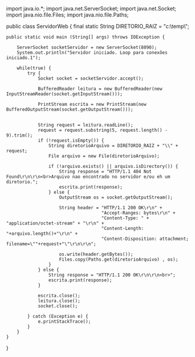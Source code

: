 
import java.io.*;
import java.net.ServerSocket;
import java.net.Socket;
import java.nio.file.Files;
import java.nio.file.Paths;

public class ServidorWeb {
    final static String DIRETORIO_RAIZ = "c:\\temp\\";

    public static void main (String[] args) throws IOException {
        
        ServerSocket socketServidor = new ServerSocket(8090);
        System.out.println("Servidor iniciado. Loop para conexões iniciado.1");

        while(true) {
            try {
                Socket socket = socketServidor.accept();

                BufferedReader leitura = new BufferedReader(new InputStreamReader(socket.getInputStream()));

                PrintStream escrita = new PrintStream(new BufferedOutputStream(socket.getOutputStream()));

               
                String request = leitura.readLine();
                request = request.substring(5, request.length() - 9).trim();
                if (!request.isEmpty()) {
                    String diretorioArquivo = DIRETORIO_RAIZ + "\\" + request;
                    File arquivo = new File(diretorioArquivo);

                    if (!arquivo.exists() || arquivo.isDirectory()) {
                        String response = "HTTP/1.1 404 Not Found\r\n\r\n<br>Arquivo nao encontrado no servidor e/ou eh um diretorio.";
                        escrita.print(response);
                    } else {
                        OutputStream os = socket.getOutputStream();

                        String header = "HTTP/1.1 200 OK\r\n" +
                                        "Accept-Ranges: bytes\r\n" +
                                        "Content-Type: " + "application/octet-stream" + "\r\n" + 
                                        "Content-Length: "+arquivo.length()+"\r\n" +
                                        "Content-Disposition: attachment; filename=\""+request+"\"\r\n\r\n";

                        os.write(header.getBytes());
                        Files.copy(Paths.get(diretorioArquivo) , os); 
                    }
                } else {
                    String response = "HTTP/1.1 200 OK\r\n\r\n<br>";
                    escrita.print(response);
                }
   
                escrita.close();
                leitura.close();
                socket.close();

            } catch (Exception e) {
                e.printStackTrace(); 
            }
        }
    }
}
